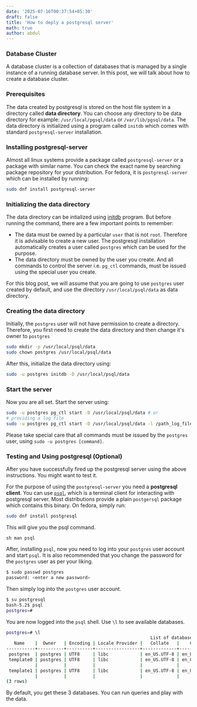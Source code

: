 ```yaml
---
date: '2025-07-16T00:37:54+05:30'
draft: false
title: 'How to deply a postgresql server'
math: true
author: abdul
---
```



### Database Cluster

A database cluster is a collection of databases that is managed by a
single instance of a running database server. In this post, we will talk
about how to create a database cluster. 

### Prerequisites

The data created by postgresql is stored on the host file system in a
directory called **data directory**. You can choose any directory to be
data directory for example: `/usr/local/pgsql/data` or
`/var/lib/pgsql/data`. The data directory is initialized using a program
called `initdb` which comes with standard `postgresql-server`
installation.

### Installing postgresql-server

Almost all linux systems provide a package called `postgresql-server` or
a package with similar name. You can check the exact name by searching
package repository for your distribution. For fedora, it is
`postgresql-server` which can be installed by running:

```sh
sudo dnf install postgresql-server
```

### Initializing the data directory

The data directory can be intialized using
[initdb](https://www.postgresql.org/docs/current/app-initdb.html)
program. But before running the command, there are a few important
points to remember:

- The data must be owned by a particular `user` that is not `root`.
  Therefore it is advisable to create a new user. The postgresql
  installation automatically creates a user called `postgres` which can
  be used for the purpose.
- The data directory must be owned by the user you create. And all
  commands to control the server i.e. `pg_ctl` commands, must be issued
  using the special user you create.

For this blog post, we will assume that you are going to use `postgres`
user created by default, and use the directory `/usr/local/psql/data` as
data directory.

### Creating the data directory

Initially, the `postgres` user will not have permission to create a
directory. Therefore, you first need to create the data directory and
then change it's owner to `postgres`

```sh
sudo mkdir -p /usr/local/psql/data
sudo chown postgres /usr/local/psql/data
```

After this, initialize the data directory using:

```sh
sudo -u postgres initdb -D /usr/local/psql/data
```

### Start the server

Now you are all set. Start the server using:

```sh
sudo -u postgres pg_ctl start -D /usr/local/psql/data # or
# providing a log file
sudo -u postgres pg_ctl start -D /usr/local/psql/data -l /path_log_file
```

Please take special care that all commands must be issued by the
`postgres` user, using `sudo -u postgres [command]`.


### Testing and Using postgresql (Optional)

After you have successfully fired up the postgresql server using the
above instructions. You might want to test it.

For the purpose of using the `postgresql-server` you need a **postgresql
client**. You can use
[`psql`](https://www.postgresql.org/docs/current/app-psql.html), which
is a terminal client for interacting with postgresql server. Most
distributions provide a plain `postgersql` package which contains this
binary. On fedora, simply run:

```sh
sudo dnf install postgresql
```

This will give you the psql command.

``sh
man psql
``

After, installing `psql`, now you need to log into your `postgres` user
account and start `psql`. It is also recommended that you change the
password for the `postgres` user as per your liking.

```sh
$ sudo passwd postgres
password: <enter a new password>
```

Then simply log into the `postgres` user account.

```sh
$ su postgresql
bash-5.2$ psql
postgres=#
```

You are now logged into the `psql` shell. Use `\l` to see available
databases.

```sh
postgres=# \l
                                                       List of databases
   Name    |  Owner   | Encoding | Locale Provider |   Collate   |    Ctype    | ICU Locale | ICU Rules |   Access privileges
-----------+----------+----------+-----------------+-------------+-------------+------------+-----------+-----------------------
 postgres  | postgres | UTF8     | libc            | en_US.UTF-8 | en_US.UTF-8 |            |           |
 template0 | postgres | UTF8     | libc            | en_US.UTF-8 | en_US.UTF-8 |            |           | =c/postgres          +
           |          |          |                 |             |             |            |           | postgres=CTc/postgres
 template1 | postgres | UTF8     | libc            | en_US.UTF-8 | en_US.UTF-8 |            |           | =c/postgres          +
           |          |          |                 |             |             |            |           | postgres=CTc/postgres
(3 rows)
```

By default, you get these 3 databases. You can run queries and play with
the data.


